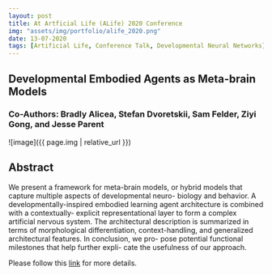 ```yaml
---
layout: post
title: At Artficial Life (ALife) 2020 Conference
img: "assets/img/portfolio/alife_2020.png"
date: 13-07-2020
tags: [Artificial Life, Conference Talk, Developmental Neural Networks]
---    
```

## Developmental Embodied Agents as Meta-brain Models
### Co-Authors: Bradly Alicea, Stefan Dvoretskii, Sam Felder, Ziyi Gong, and Jesse Parent
![image]({{ page.img | relative_url }})

## Abstract
We present a framework for meta-brain models, or hybrid models that capture multiple aspects of developmental neuro- biology and behavior. A developmentally-inspired embodied learning agent architecture is combined with a contextually- explicit representational layer to form a complex artificial nervous system. The architectural description is summarized in terms of morphological differentiation, context-handling, and generalized architectural features. In conclusion, we pro- pose potential functional milestones that help further expli- cate the usefulness of our approach.

Please follow this [link](https://www.irit.fr/devonn/2020/07/13/alicea.html) for more details.

